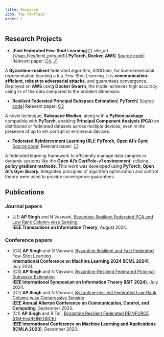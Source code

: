 ```yaml
---
title: Research
icon: fas fa-flask
order: 1
---
```

## Research Projects
- [**Fast Federated Few-Shot Learning**]({{ site_url }}/sap_files/icml_pres.pdf)| **PyTorch, Docker, AWS**| [Source code](https://github.com/singhankitpratap/Federated-ByzaltGDmin.git)| Relevant paper: [C4](#conference-papers), [J1](#journal-papers)
  
A **Byzantine-resilient** federated algorithm, AltGDmin, for low-dimensional representation learning a.k.a. Few-Shot Learning. It is **communication-efficient, robust to adversarial attacks**, and guarantees convergence. Deployed on **AWS** using **Docker Swarm**, the model achieves high accuracy using `5%` of the data compared to the problem dimension. 

- **Resilient Federated Principal Subspace Estimation**| **PyTorch**| [Source code](https://github.com/singhankitpratap/subspace_median.git)| Relevant paper: [C3](#conference-papers)

A novel technique, **Subspace Median**, along with a **Python package** compatible with **PyTorch**, enabling **Principal Component Analysis (PCA)** on distributed or federated datasets across multiple devices, even in the presence of up to `50%` corrupt or erroneous devices.

- **Federated Reinforcement Learning (RL)**| **PyTorch, Open AI’s Gym**| [Source code](https://github.com/singhankitpratap/fed_reinforce.git)| Relevant paper: [C1](#conference-papers)
  
A federated learning framework to efficiently manage data samples in dynamic systems like the **Open AI’s CartPole-v1 environment**, utilizing **policy gradient methods**. This work was developed using **PyTorch, Open AI’s Gym library**. Integrated principles of algorithm optimization and control theory were used to provide convergence guarantees.

## Publications
### Journal papers
- [J1] **AP Singh** and N Vaswani, [Byzantine-Resilient Federated PCA and Low Rank Column-wise Sensing](https://ieeexplore.ieee.org/abstract/document/10643192) \
  **IEEE Transactions on Information Theory**, August 2024.

### Conference papers
- [C4] **AP Singh** and N Vaswani, [Byzantine Resilient and Fast Federated Few-Shot Learning](https://proceedings.mlr.press/v235/singh24f.html) \
  **International Conference on Machine Learning 2024 (ICML 2024)**, July 2024.
- [C3] **AP Singh** and N Vaswani, [Byzantine-Resilient Federated Principal Subspace Estimation](https://ieeexplore.ieee.org/abstract/document/10619161) \
  **IEEE International Symposium on Information Theory (ISIT 2024)**, July 2024.
- [C2] **AP Singh** and N Vaswani, [Byzantine-resilient Federated Low-Rank Column-wise Compressive Sensing](https://ieeexplore.ieee.org/abstract/document/10313492) \
  **IEEE Annual Allerton Conference on Communication, Control, and Computing**, September 2023.
- [C1] **AP Singh** and R Tali, [Byzantine Resilient Federated REINFORCE (GM-FedREINFORCE)](https://ieeexplore.ieee.org/abstract/document/10460041) \
  **IEEE International Conference on Machine Learning and Applications (ICMLA 2023)**, December 2023.
